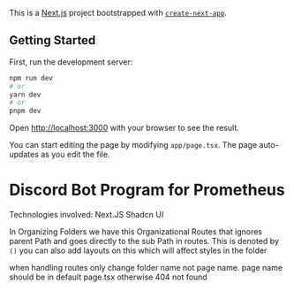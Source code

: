 This is a [Next.js](https://nextjs.org/) project bootstrapped with [`create-next-app`](https://github.com/vercel/next.js/tree/canary/packages/create-next-app).

## Getting Started

First, run the development server:

```bash
npm run dev
# or
yarn dev
# or
pnpm dev
```

Open [http://localhost:3000](http://localhost:3000) with your browser to see the result.

You can start editing the page by modifying `app/page.tsx`. The page auto-updates as you edit the file.
# Discord Bot Program for Prometheus 

Technologies involved:
Next.JS
Shadcn UI 

In Organizing Folders we have this Organizational Routes that ignores parent Path and goes directly to the sub Path in routes. This is denoted by `()` you can also add layouts on this which will affect styles in the folder  

when handling routes only change folder name not page name. page name should be in default page.tsx otherwise 404 not found